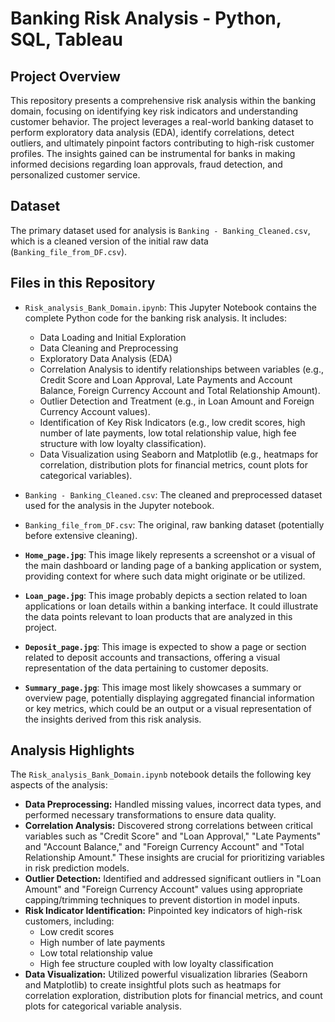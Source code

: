 # Banking Risk Analysis - Python, SQL, Tableau 

## Project Overview

This repository presents a comprehensive risk analysis within the banking domain, focusing on identifying key risk indicators and understanding customer behavior. The project leverages a real-world banking dataset to perform exploratory data analysis (EDA), identify correlations, detect outliers, and ultimately pinpoint factors contributing to high-risk customer profiles. The insights gained can be instrumental for banks in making informed decisions regarding loan approvals, fraud detection, and personalized customer service.

## Dataset

The primary dataset used for analysis is `Banking - Banking_Cleaned.csv`, which is a cleaned version of the initial raw data (`Banking_file_from_DF.csv`).

## Files in this Repository

* `Risk_analysis_Bank_Domain.ipynb`: This Jupyter Notebook contains the complete Python code for the banking risk analysis. It includes:
    * Data Loading and Initial Exploration
    * Data Cleaning and Preprocessing
    * Exploratory Data Analysis (EDA)
    * Correlation Analysis to identify relationships between variables (e.g., Credit Score and Loan Approval, Late Payments and Account Balance, Foreign Currency Account and Total Relationship Amount).
    * Outlier Detection and Treatment (e.g., in Loan Amount and Foreign Currency Account values).
    * Identification of Key Risk Indicators (e.g., low credit scores, high number of late payments, low total relationship value, high fee structure with low loyalty classification).
    * Data Visualization using Seaborn and Matplotlib (e.g., heatmaps for correlation, distribution plots for financial metrics, count plots for categorical variables).

* `Banking - Banking_Cleaned.csv`: The cleaned and preprocessed dataset used for the analysis in the Jupyter notebook.

* `Banking_file_from_DF.csv`: The original, raw banking dataset (potentially before extensive cleaning).

* **`Home_page.jpg`**: This image likely represents a screenshot or a visual of the main dashboard or landing page of a banking application or system, providing context for where such data might originate or be utilized.

* **`Loan_page.jpg`**: This image probably depicts a section related to loan applications or loan details within a banking interface. It could illustrate the data points relevant to loan products that are analyzed in this project.

* **`Deposit_page.jpg`**: This image is expected to show a page or section related to deposit accounts and transactions, offering a visual representation of the data pertaining to customer deposits.

* **`Summary_page.jpg`**: This image most likely showcases a summary or overview page, potentially displaying aggregated financial information or key metrics, which could be an output or a visual representation of the insights derived from this risk analysis.

## Analysis Highlights

The `Risk_analysis_Bank_Domain.ipynb` notebook details the following key aspects of the analysis:

* **Data Preprocessing:** Handled missing values, incorrect data types, and performed necessary transformations to ensure data quality.
* **Correlation Analysis:** Discovered strong correlations between critical variables such as "Credit Score" and "Loan Approval," "Late Payments" and "Account Balance," and "Foreign Currency Account" and "Total Relationship Amount." These insights are crucial for prioritizing variables in risk prediction models.
* **Outlier Detection:** Identified and addressed significant outliers in "Loan Amount" and "Foreign Currency Account" values using appropriate capping/trimming techniques to prevent distortion in model inputs.
* **Risk Indicator Identification:** Pinpointed key indicators of high-risk customers, including:
    * Low credit scores
    * High number of late payments
    * Low total relationship value
    * High fee structure coupled with low loyalty classification
* **Data Visualization:** Utilized powerful visualization libraries (Seaborn and Matplotlib) to create insightful plots such as heatmaps for correlation exploration, distribution plots for financial metrics, and count plots for categorical variable analysis.
